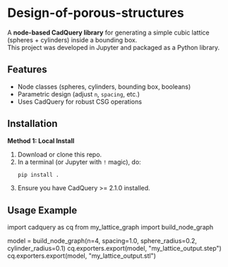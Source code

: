 # Design-of-porous-structures

A **node-based CadQuery library** for generating a simple cubic lattice (spheres + cylinders) inside a bounding box.  
This project was developed in Jupyter and packaged as a Python library.

## Features
- Node classes (spheres, cylinders, bounding box, booleans)
- Parametric design (adjust `n`, `spacing`, etc.)
- Uses CadQuery for robust CSG operations

## Installation

**Method 1: Local Install**

1. Download or clone this repo.
2. In a terminal (or Jupyter with `!` magic), do:
   ```bash
   pip install .
3. Ensure you have CadQuery >= 2.1.0 installed.


## Usage Example

import cadquery as cq
from my_lattice_graph import build_node_graph

model = build_node_graph(n=4, spacing=1.0, sphere_radius=0.2, cylinder_radius=0.1)
cq.exporters.export(model, "my_lattice_output.step")
cq.exporters.export(model, "my_lattice_output.stl")